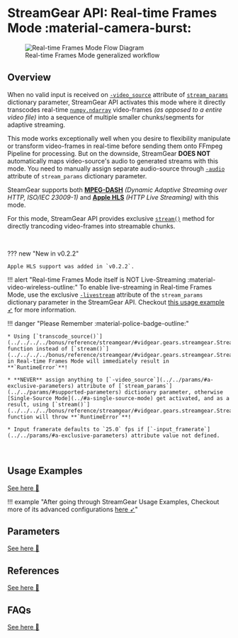 <!--
===============================================
vidgear library source-code is deployed under the Apache 2.0 License:

Copyright (c) 2019 Abhishek Thakur(@abhiTronix) <abhi.una12@gmail.com>

Licensed under the Apache License, Version 2.0 (the "License");
you may not use this file except in compliance with the License.
You may obtain a copy of the License at

   http://www.apache.org/licenses/LICENSE-2.0

Unless required by applicable law or agreed to in writing, software
distributed under the License is distributed on an "AS IS" BASIS,
WITHOUT WARRANTIES OR CONDITIONS OF ANY KIND, either express or implied.
See the License for the specific language governing permissions and
limitations under the License.
===============================================
-->

# StreamGear API: Real-time Frames Mode :material-camera-burst:


<figure>
  <img src="../../../../assets/images/streamgear_real.webp" loading="lazy" alt="Real-time Frames Mode Flow Diagram"/>
  <figcaption>Real-time Frames Mode generalized workflow</figcaption>
</figure>


## Overview

When no valid input is received on [`-video_source`](../../params/#a-exclusive-parameters) attribute of [`stream_params`](../../params/#supported-parameters) dictionary parameter, StreamGear API activates this mode where it directly transcodes real-time [`numpy.ndarray`](https://numpy.org/doc/1.18/reference/generated/numpy.ndarray.html#numpy-ndarray) video-frames _(as opposed to a entire video file)_ into a sequence of multiple smaller chunks/segments for adaptive streaming. 

This mode works exceptionally well when you desire to flexibility manipulate or transform video-frames in real-time before sending them onto FFmpeg Pipeline for processing. But on the downside, StreamGear **DOES NOT** automatically maps video-source's audio to generated streams with this mode. You need to manually assign separate audio-source through [`-audio`](../../params/#a-exclusive-parameters) attribute of `stream_params` dictionary parameter.

SteamGear supports both [**MPEG-DASH**](https://www.encoding.com/mpeg-dash/) _(Dynamic Adaptive Streaming over HTTP, ISO/IEC 23009-1)_  and [**Apple HLS**](https://developer.apple.com/documentation/http_live_streaming) _(HTTP Live Streaming)_ with this mode.

For this mode, StreamGear API provides exclusive [`stream()`](../../../../bonus/reference/streamgear/#vidgear.gears.streamgear.StreamGear.stream) method for directly trancoding video-frames into streamable chunks. 

&emsp;

??? new "New in v0.2.2" 

    Apple HLS support was added in `v0.2.2`.


!!! alert "Real-time Frames Mode itself is NOT Live-Streaming :material-video-wireless-outline:"
    To enable live-streaming in Real-time Frames Mode, use the exclusive [`-livestream`](../params/#a-exclusive-parameters) attribute of the `stream_params` dictionary parameter in the StreamGear API. Checkout [this usage example ➶](../usage/#bare-minimum-usage-with-live-streaming) for more information.


!!! danger "Please Remember :material-police-badge-outline:"

    * Using [`transcode_source()`](../../../../bonus/reference/streamgear/#vidgear.gears.streamgear.StreamGear.transcode_source) function instead of [`stream()`](../../../../bonus/reference/streamgear/#vidgear.gears.streamgear.StreamGear.stream) in Real-time Frames Mode will immediately result in **`RuntimeError`**!

    * **NEVER** assign anything to [`-video_source`](../../params/#a-exclusive-parameters) attribute of [`stream_params`](../../params/#supported-parameters) dictionary parameter, otherwise [Single-Source Mode](../#a-single-source-mode) get activated, and as a result, using [`stream()`](../../../../bonus/reference/streamgear/#vidgear.gears.streamgear.StreamGear.stream) function will throw **`RuntimeError`**!

    * Input framerate defaults to `25.0` fps if [`-input_framerate`](../../params/#a-exclusive-parameters) attribute value not defined. 


&thinsp;

## Usage Examples

<div>
<a href="../usage/">See here 🚀</a>
</div>

!!! example "After going through StreamGear Usage Examples, Checkout more of its advanced configurations [here ➶](../../../help/streamgear_ex/)"


## Parameters

<div>
<a href="../../params/">See here 🚀</a>
</div>

## References

<div>
<a href="../../../../bonus/reference/streamgear/">See here 🚀</a>
</div>


## FAQs

<div>
<a href="../../../../help/streamgear_faqs/">See here 🚀</a>
</div>

&thinsp;